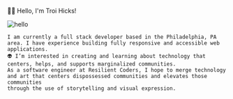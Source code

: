 
🤟🏾 Hello, I'm Troi Hicks!







![hello](https://user-images.githubusercontent.com/88952205/133462705-a38a0319-83ef-48e2-b2aa-3abdd743cfdc.gif)

              
   
    I am currently a full stack developer based in the Philadelphia, PA area. I have experience building fully responsive and accessible web applications.       
    👽 I’m interested in creating and learning about technology that centers, helps, and supports marginalized communities. 
    As a software engineer at Resilient Coders, I hope to merge technology and art that centers dispossessed communities and elevates those communities 
    through the use of storytelling and visual expression.



<!---
TroixHicks/TroixHicks is a ✨ special ✨ repository because its `README.md` (this file) appears on your GitHub profile.
You can click the Preview link to take a look at your changes.
--->
